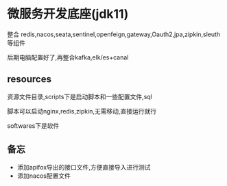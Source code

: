 # 微服务开发底座(jdk11)


整合 redis,nacos,seata,sentinel,openfeign,gateway,Oauth2,jpa,zipkin,sleuth 等组件

后期电脑配置好了,再整合kafka,elk/es+canal 


## resources

资源文件目录,scripts下是启动脚本和一些配置文件,sql

脚本可以启动nginx,redis,zipkin,无需移动,直接运行就行

softwares下是软件

## 备忘

- 添加apifox导出的接口文件,方便直接导入进行测试
- 添加nacos配置文件

